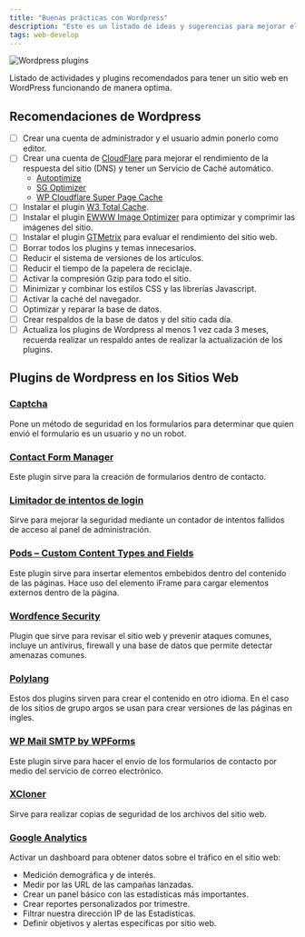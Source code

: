 ```yaml
---
title: "Buenas prácticas con Wordpress"
description: "Este es un listado de ideas y sugerencias para mejorar el rendimiento de un sitio web con Wordpress"
tags: web-develop
---
```


![Wordpress plugins](https://i.imgur.com/WK3wdDD.png "Lista de recomendaciones para sitios con Wordpress")

Listado de actividades y plugins recomendados para tener un sitio web en WordPress funcionando de manera optima.

## Recomendaciones de Wordpress

- [ ] Crear una cuenta de administrador y el usuario admin ponerlo como editor.
- [ ] Crear una cuenta de [CloudFlare](https://wordpress.org/plugins/cloudflare/) para mejorar el rendimiento de la respuesta del sitio (DNS) y tener un Servicio de Caché automático.
  - [Autoptimize](https://wordpress.org/plugins/autoptimize/)
  - [SG Optimizer](https://wordpress.org/plugins/sg-cachepress/)
  - [WP Cloudflare Super Page Cache](https://wordpress.org/plugins/wp-cloudflare-page-cache/)
- [ ] Instalar el plugin [W3 Total Cache](https://wordpress.org/plugins/w3-total-cache/).
- [ ] Instalar el plugin [EWWW Image Optimizer](https://wordpress.org/plugins/ewww-image-optimizer/) para optimizar y comprimir las imágenes del sitio.
- [ ] Instalar el plugin [GTMetrix](https://wordpress.org/plugins/gtmetrix-for-wordpress/) para evaluar el rendimiento del sitio web.
- [ ] Borrar todos los plugins y temas innecesarios.
- [ ] Reducir el sistema de versiones de los artículos.
- [ ] Reducir el tiempo de la papelera de reciclaje.
- [ ] Activar la compresión Gzip para todo el sitio.
- [ ] Minimizar y combinar los estilos CSS y las librerías Javascript.
- [ ] Activar la caché del navegador.
- [ ] Optimizar y reparar la base de datos.
- [ ] Crear respaldos de la base de datos y del sitio cada día.
- [ ] Actualiza los plugins de Wordpress al menos 1 vez cada 3 meses, recuerda realizar un respaldo antes de realizar la actualización de los plugins.

## Plugins de Wordpress en los Sitios Web

### [Captcha](https://wordpress.org/plugins/advanced-nocaptcha-recaptcha/)

Pone un método de seguridad en los formularios para determinar que quien envió el formulario es un usuario y no un robot.

### [Contact Form Manager](https://wordpress.org/plugins/contact-form-manager/)

Este plugin sirve para la creación de formularios dentro de contacto.

### [Limitador de intentos de login](https://wordpress.org/plugins/limit-login-attempts-reloaded/)

Sirve para mejorar la seguridad mediante un contador de intentos fallidos de acceso al panel de administración.

### [Pods – Custom Content Types and Fields](https://wordpress.org/plugins/pods/)

Este plugin sirve para insertar elementos embebidos dentro del contenido de las páginas. Hace uso del elemento iFrame para cargar elementos externos dentro de la página.

### [Wordfence Security](https://wordpress.org/plugins/wordfence/)

Plugin que sirve para revisar el sitio web y prevenir ataques comunes, incluye un antivirus, firewall y una base de datos que permite detectar amenazas comunes.

### [Polylang](https://wordpress.org/plugins/polylang/)

Estos dos plugins sirven para crear el contenido en otro idioma. En el caso de los sitios de grupo argos se usan para crear versiones de las páginas en ingles.

### [WP Mail SMTP by WPForms](https://wordpress.org/plugins/wp-mail-smtp/)

Este plugin sirve para hacer el envío de los formularios de contacto por medio del servicio de correo electrónico.

### [XCloner](https://wordpress.org/plugins/xcloner-backup-and-restore/)

Sirve para realizar copias de seguridad de los archivos del sitio web.

### [Google Analytics](https://wordpress.org/plugins/google-analytics-for-wordpress/)

Activar un dashboard para obtener datos sobre el tráfico en el sitio web:

- Medición demográfica y de interés.
- Medir por las URL de las campañas lanzadas.
- Crear un panel básico con las estadísticas más importantes.
- Crear reportes personalizados por trimestre.
- Filtrar nuestra dirección IP de las Estadísticas.
- Definir objetivos y alertas específicas por sitio web.
